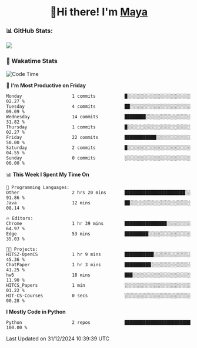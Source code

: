  <h1 align="center">👋Hi there! I'm <a href="https://liumyblog.cn">Maya</a></h1>

### 📊 GitHub Stats:
<p href="https://github.com/anuraghazra/github-readme-stats">
<img align="left" src="https://github-readme-stats.vercel.app/api?username=liumy-lay&show_icons=true&title_color=ffffff&icon_color=ffffff&text_color=ffffff&bg_color=D80835&hide_title=true" />
</p>
<br clear="left"/>

### 🚀 Wakatime Stats
<!--START_SECTION:waka-->
![Code Time](http://img.shields.io/badge/Code%20Time-151%20hrs%204%20mins-blue)

📅 **I'm Most Productive on Friday** 

```text
Monday                   1 commits           █░░░░░░░░░░░░░░░░░░░░░░░░   02.27 % 
Tuesday                  4 commits           ██░░░░░░░░░░░░░░░░░░░░░░░   09.09 % 
Wednesday                14 commits          ████████░░░░░░░░░░░░░░░░░   31.82 % 
Thursday                 1 commits           █░░░░░░░░░░░░░░░░░░░░░░░░   02.27 % 
Friday                   22 commits          ████████████░░░░░░░░░░░░░   50.00 % 
Saturday                 2 commits           █░░░░░░░░░░░░░░░░░░░░░░░░   04.55 % 
Sunday                   0 commits           ░░░░░░░░░░░░░░░░░░░░░░░░░   00.00 % 
```


📊 **This Week I Spent My Time On** 

```text
💬 Programming Languages: 
Other                    2 hrs 20 mins       ███████████████████████░░   91.86 % 
Java                     12 mins             ██░░░░░░░░░░░░░░░░░░░░░░░   08.14 % 

🔥 Editors: 
Chrome                   1 hr 39 mins        ████████████████░░░░░░░░░   64.97 % 
Edge                     53 mins             █████████░░░░░░░░░░░░░░░░   35.03 % 

🐱‍💻 Projects: 
HITSZ-OpenCS             1 hr 9 mins         ███████████░░░░░░░░░░░░░░   45.36 % 
ChatPaper                1 hr 3 mins         ██████████░░░░░░░░░░░░░░░   41.25 % 
hw5                      18 mins             ███░░░░░░░░░░░░░░░░░░░░░░   11.90 % 
HITCS_Papers             1 min               ░░░░░░░░░░░░░░░░░░░░░░░░░   01.22 % 
HIT-CS-Courses           0 secs              ░░░░░░░░░░░░░░░░░░░░░░░░░   00.28 % 
```

**I Mostly Code in Python** 

```text
Python                   2 repos             █████████████████████████   100.00 % 
```




 Last Updated on 31/12/2024 10:39:39 UTC
<!--END_SECTION:waka-->
